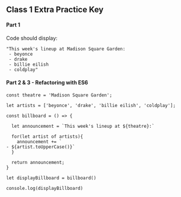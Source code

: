 ## Class 1 Extra Practice Key

#### Part 1

Code should display:

```
"This week's lineup at Madison Square Garden:
 - beyonce
 - drake
 - billie eilish
 - coldplay"
```

#### Part 2 & 3 - Refactoring with ES6

```
const theatre = 'Madison Square Garden';

let artists = ['beyonce', 'drake', 'billie eilish', 'coldplay'];

const billboard = () => {

  let announcement = `This week's lineup at ${theatre}:`

  for(let artist of artists){
    announcement += `
- ${artist.toUpperCase()}`
  }

  return announcement;
}

let displayBillboard = billboard()

console.log(displayBillboard)
```
